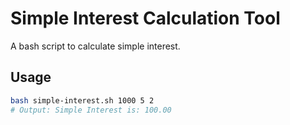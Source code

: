 # Simple Interest Calculation Tool

A bash script to calculate simple interest.

## Usage

```bash
bash simple-interest.sh 1000 5 2
# Output: Simple Interest is: 100.00
